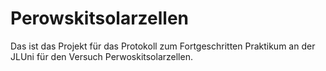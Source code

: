 # Perowskitsolarzellen

Das ist das Projekt für das Protokoll zum
Fortgeschritten Praktikum an der JLUni für den Versuch Perwoskitsolarzellen.
